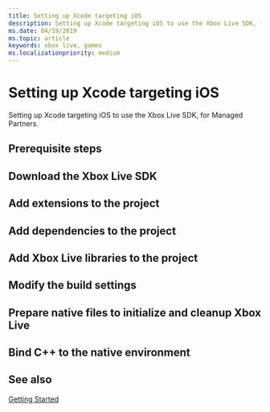 ```yaml
---
title: Setting up Xcode targeting iOS
description: Setting up Xcode targeting iOS to use the Xbox Live SDK, for Managed Partners.
ms.date: 04/19/2019
ms.topic: article
keywords: xbox live, games
ms.localizationpriority: medium
---
```


# Setting up Xcode targeting iOS

Setting up Xcode targeting iOS to use the Xbox Live SDK, for Managed Partners.


## Prerequisite steps


## Download the Xbox Live SDK


## Add extensions to the project


## Add dependencies to the project


## Add Xbox Live libraries to the project


## Modify the build settings


## Prepare native files to initialize and cleanup Xbox Live


## Bind C++ to the native environment


## See also

[Getting Started](../../../index.md)
